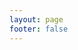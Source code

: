 ```yaml
---
layout: page
footer: false
---
```


<script setup>
import MainVisual from '../components/pages/main.vue'
</script>

<MainVisual/>
